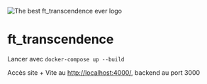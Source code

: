 ![The best ft_transcendence ever logo](https://cdn.discordapp.com/attachments/293910473663971328/1041748304377155704/kamaboko_a_favicon_for_a_website_where_you_can_play_pong_7e1346ef-31c0-47ec-b09a-4455365e1ef6.png)

# ft_transcendence

Lancer avec ```docker-compose up --build```

Accès site + Vite au [http://localhost:4000/](http://localhost:4000/), backend au port 3000
